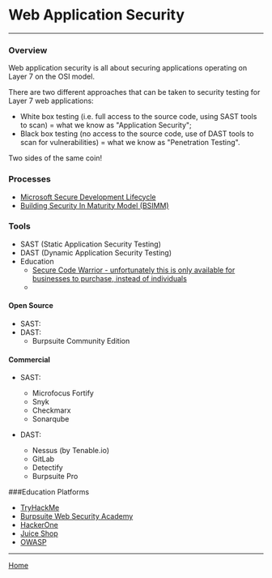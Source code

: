 # Web Application Security
***

### Overview
Web application security is all about securing applications operating on Layer 7 on the OSI model. 

There are two different approaches that can be taken to security testing for Layer 7 web applications: 
- White box testing (i.e. full access to the source code, using SAST tools to scan) = what we know as "Application Security";
- Black box testing (no access to the source code, use of DAST tools to scan for vulnerabilities) = what we know as "Penetration Testing".

Two sides of the same coin!

### Processes
- [Microsoft Secure Development Lifecycle](https://www.microsoft.com/en-us/securityengineering/sdl/practices)
- [Building Security In Maturity Model (BSIMM)](https://www.bsimm.com/)

### Tools
- SAST (Static Application Security Testing)
- DAST (Dynamic Application Security Testing) 
- Education
  - [Secure Code Warrior - unfortunately this is only available for businesses to purchase, instead of individuals](https://www.securecodewarrior.com/plans)
  -  

#### Open Source
- SAST:
- DAST:
  - Burpsuite Community Edition

#### Commercial
- SAST:
  - Microfocus Fortify
  - Snyk
  - Checkmarx
  - Sonarqube

- DAST:
  - Nessus (by Tenable.io)
  - GitLab
  - Detectify
  - Burpsuite Pro

###Education Platforms
- [TryHackMe](https://tryhackme.com/)
- [Burpsuite Web Security Academy](https://portswigger.net/web-security)
- [HackerOne](https://www.hacker101.com/)
- [Juice Shop](https://owasp.org/www-project-juice-shop/d)
- [OWASP](https://owasp.org/)
***
[Home](README.md)
